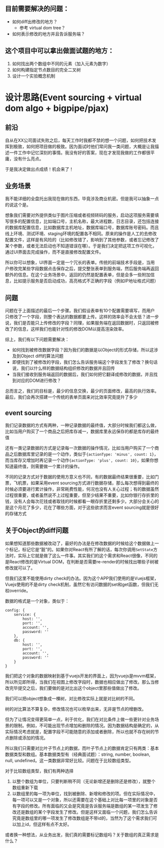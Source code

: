 

## 目前需要解决的问题：

- 如何diff出修改的地方？
	- 参考 virtual dom tree？
- 如何表示修改的地方并且告诉服务端？

## 这个项目中可以拿出做面试题的地方：

1. 如何找出两个数组中不同的元素（加入元素为数字）
2. 如何构建指定节点数目的完全二叉树
3. 设计一个实验概念机制

# 设计思路(Event sourcing + virtual dom algo + bigpipe/pjax)

## 前沿

自从在XX公司面试失败之后，每天工作时我都不禁的想一个问题，如何把技术发挥到极致，如何把项目做的极致。因为面试时他们常问我一类问题，大概是让我描述一件工作中记忆深刻的事情。我没有好的答案，现在才发现我做的工作都很平庸，没有什么亮点。

于是我决定做出点成绩！机会来了！

## 业务场景

我不能详细的全盘托出我现在做的东西，毕竟涉及商业机密。但是我可以抽象一点的说这个是。

想象我们需要对外提供类似于图片压缩或者视频转码的服务，启动这项服务需要填写很多的配置信息，比如端口号，主机名称，最大进程数，日志目录，还包括连接的数据库配置信息，比如数据库主机地址，数据库端口号，数据库账号密码。而且线上环境、测试环境、staging环境的配置各不相同。原来的操作是人工的去修改配置文件，这样是有风险的（比如修改错了，影响到了其他参数，或者忘记修改了某个参数，或者无法启动也不知道错误在哪）。于是我们决定把这项工作可视化，通过UI界面去完成操作，而不是直接修改配置文件。

所以你可以想象，UI界面一定是一个冗长的表单。传统的前端技术手段是，当用户修改完某些字段数据点击保存之后，提交整张表单到服务端，然后服务端再返回额外的信息。在这个业务场景中，返回的仍然是配置表单，但是会多一些附加信息，比如提示服务是否启动成功，高亮格式不正确的字段（例如IP地址格式问题）

## 问题

问题在于上面描述的最后一个步骤。我们假设表单有10个配置需要填写，而用户只修改了一个字段，则整个表达的数据都要上传。这样的效率会不会太低？进一步说，我们是否能只上传修改的字段？同理，如果服务端在返回数据时，只返回被修改了的信息，这样我们也能针对性的修改DOM以提高渲染效率。

综上，我们有以下问题需要解决：

- 如何找到被修改数据字段？因为我们的数据是以Object的形式存储，所以这涉及到Object diff的算法问题
- 即便找到了被修改的字段，我们怎么告诉服务端这个字段发生了修改？换句话说，我们以什么样的数据结构组织修改的数据并且回传
- 当我们接收到服务端返回的数据后，我们如何把它翻译成修改的数据，并且找到对应的DOM进行修改？

总而言之，我们的目标是，最少的信息交换，最少的页面修改，最高的执行效率。最后，我们会再次搭建一个传统的表单页面来对比效率究竟提升了多少

## event sourcing

我们记录数据的方式有两种，一种记录数据的最终值，大部分时候我们都这么做，比如当用户购买了一个商品之后把库存减一，数据库里永远保存的都是库存的最终值

还有一类记录数据的方式是记录每一次数据的操作情况，比如当用户购买了一个商品之后数据库里记录的是一个动作，类似于`{actionType: 'minus', count: 1}`，而当库存又增加时再记录一个动作`{actionType: 'plus', count: 10}`，如果你想知道最终值，则需要做一个累计的操作。

不同的记录方式对于数据的使用方意义也不同，有的数据最终结果很重要，比如门票，飞机票，如果采用event sourcing方式进行数据存储，那么每次想得到最终的时候必须要进行累计操作，非常耗费性能，何况也没有人关心过程；有的数据虽然过程很重要，或者虽然说不上过程重要，但至少结果不重要，比如你银行存折里的钱，没有人会每次花钱或者取钱的时候都看一眼存折里还剩多少。大部分会关心的是这个月花了多少，花在了哪些方面，对于这些欲求而言event sourcing就是很好的存储方式

## 关于Object的diff问题

如果想知道那些数据被改动了，最好的办法是在修改数据的时候给这个数据做上一个标记，标记它是“脏”的。如果你对React有所了解的话，每次你调用`SetState`方法时，实际上它就是做了这么一件事。其实我们的这个需求和React很像，不同的是React修改的是Virtual DOM，在判断是否需要re-render的时候找出哪些子树被修改就可以了。

但我们这里不能使用dirty check的办法。因为这个APP我们使用的是Vuejs框架，Vuejs使用的不是dirty check机制，虽然它有访问数据的set和get函数，但我们无权override。

数据的格式是一个对象，类似于：
```
config: {
	service: {
		host: '',
		port: '',
		account: '',
		password: ''
	},
	db: {
		host: '',
		port: '',
		account: '',
		password: ''
	}
}
```
我们把这个对象的数据映射到基于vuejs开发的界面上，因为vuejs是mvvm框架，所以所见即所得，当我们在视图上修改字段时，数据也相应做出了修改。那么当修改完毕提交之后，我们要做的是对比出这个object里那些值做出了修改。

我们可以把object想象成一棵树，对比修改实际上就是对比树的不同。

树的对比算法不算复杂，修改情况也可以枚举出来，无非是节点的增删改。

但为了让情况变得更简单一点，利于优化，我们在对比条件上做一些更针对业务场景的限制。例如，不可能出现节点增加和删除的情况。因为数据结构是确定的，从实际情况考虑就是，配置字段不可能随意的添加或者删除，所以也就不存在树的节点删除或添加的情况。

所以我们只需要对比叶子节点上的数据，而叶子节点上的数据肯定只有两类：基本数据类型和数组。基本数据类型有（经典面试题）：string, number, boolean, null, undefined。这一类数据非常好比较。问题在于比较数组类型。

对于比较数组类型，我们有两种选择
1. 以整个数组为单位，只要判断稍不同（无论新增还是删除还是修改），就整个数组重新下载
2. 以数组里的每一项为单位，找到被删除、新增和修改的项。但在实际情况中，每一项可以又是一个对象，所以还需要在这个基础上对比每一项里的对象是否有字段的修改。所有面临的又会是究竟是告诉服务端是数组的某一项发生了修改还是数组的某个字段发生了修改。但是这样又面临一个问题，我们怎么告诉究竟是数组里的哪一项发生了修改数组是不带id的，当然为了这个需求我们可以加上id，但这样有点不太好。

或者换一种想法，从业务出发，我们真的需要标记数组吗？关于数组的真正需求是什么？

